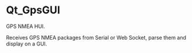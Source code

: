 # Qt_GpsGUI
GPS NMEA HUI.

Receives GPS NMEA packages from Serial or Web Socket, parse them and display on a GUI.


